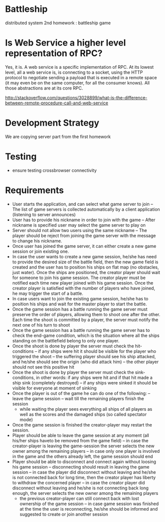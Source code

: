# Battleship
distributed system 2nd homework : battleship game


# Is Web Service a higher level representation of RPC?

Yes, it is. A web service is a specific implementation of RPC. At its lowest level, all a web service is, is connecting to a socket, using the HTTP protocol to negotiate sending a payload that is executed in a remote space (it may even be on the same computer, for all the consumer knows). All those abstractions are at its core RPC.

http://stackoverflow.com/questions/3028899/what-is-the-difference-between-remote-procedure-call-and-web-service

# Development Strategy

We are copying server part from the first homework

# Testing
- ensure testing crossbrowser connectivity

# Requirements
- User starts the application, and can select what game server to join
  – The list of game servers is collected automatically by a client application (listening to server announces)
- User has to provide his nickname in order to join with the game
  – After nickname is specified user may select the game server to play on
- Server should not allow two users using the same nickname
  – The player should be reject from joining the game server with the message to change his nickname.
- Once user has joined the game server, it can either create a new game session or join existing one.
- In case the user wants to create a new game session, he/she has need to provide the desired size of the battle field, then the new game field is created and the user has to position his ships on flat map (no obstacles, just water). Once the ships are positioned, the creator player should wait for someone to join his game session. The creator player must be notified each time new player joined with his game session. Once the creator player is satisfied with the number of players who have joined, he may trigger the start of a battle.
- In case users want to join the existing game session, he/she has to position his ships and wait for the master player to start the battle.
- Once the game session has a battle running the game server must preserve the order of players, allowing them to shoot one after the other. Each time the shoot is committed by a player, the server must notify the next one of his turn to shoot
- Once the game session has a battle running the game server has to check the end-game condition, which is the situation where all the ships standing on the battlefield belong to only one player.
- Once the shoot is done by player the server must check the hit-conditions
  – if any ships were hit it should be visible for the player who triggered the shoot
  – the suffering player should see his ship attacked, and he/she should see the origin (who did attack him)
  – the other player should not see this positive hit
- Once the shoot is done by player the server must check the sink-conditions, in other words: if any ships were hit and if that hit made a ship sink (completely destroyed)
  – if any ships were sinked it should be visible for everyone at moment of sinking
- Once the player is out of the game he can do one of the following:
  – leave the game session
  – wait till the remaining players finish the session
    - while waiting the player sees everything all ships of all players as well as the scores and the damaged ships (so called spectator mode)
- Once the game session is finished the creator-player may restart the session.
- Player should be able to leave the game session at any moment (all his/her ships haveto be removed from the game field)
  – in case the creator-player is leaving the game-session the server selects the new owner among the remaining players
  – in case only one player is involved in the game and the others already left, the game session should end
- Player should be able to disconnect and connect again without loosing his game session
  – disconnecting should result in leaving the game session
  – in case the player did disconnect without leaving and he/she is not connected back for long time, then the creator player has liberty to withdraw the concerned player
  – in case the creator player did disconnect without leaving and he/she is not connecting back long enough, the server selects the new owner among the remaining players
    - the previous creator-player can still connect back with lost ownership of the game session
  – in case game session was finished at the time the user is reconnecting, he/she should be informed and suggested to create or join another session

